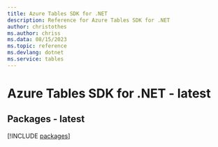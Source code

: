 ```yaml
---
title: Azure Tables SDK for .NET
description: Reference for Azure Tables SDK for .NET
author: christothes
ms.author: chriss
ms.data: 08/15/2023
ms.topic: reference
ms.devlang: dotnet
ms.service: tables
---
```

# Azure Tables SDK for .NET - latest
## Packages - latest
[!INCLUDE [packages](tables-index.md)]